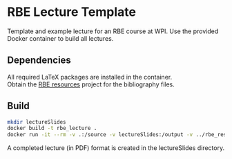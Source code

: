# RBE Lecture Template 

Template and example lecture for an RBE course at WPI.  Use the provided Docker container to build all lectures.  

## Dependencies

All required LaTeX packages are installed in the container.  
Obtain the [RBE resources](https://github.com/dmflickinger/RBE550resources) project for the bibliography files.


## Build

```sh
mkdir lectureSlides
docker build -t rbe_lecture .
docker run -it --rm -v .:/source -v lectureSlides:/output -v ../rbe_resources:/bib rbe_lecture
```

A completed lecture (in PDF) format is created in the lectureSlides directory.
